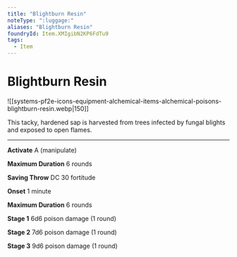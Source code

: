 ```yaml
---
title: "Blightburn Resin"
noteType: ":luggage:"
aliases: "Blightburn Resin"
foundryId: Item.XMIgibN2KP6FdTu9
tags:
  - Item
---
```


# Blightburn Resin
![[systems-pf2e-icons-equipment-alchemical-items-alchemical-poisons-blightburn-resin.webp|150]]

This tacky, hardened sap is harvested from trees infected by fungal blights and exposed to open flames.

* * *

**Activate** A (manipulate)

**Maximum Duration** 6 rounds

**Saving Throw** DC 30 fortitude

**Onset** 1 minute

**Maximum Duration** 6 rounds

**Stage 1** 6d6 poison damage (1 round)

**Stage 2** 7d6 poison damage (1 round)

**Stage 3** 9d6 poison damage (1 round)
